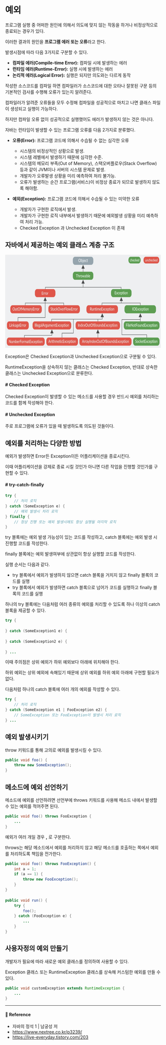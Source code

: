 # 예외  

프로그램 실행 중 어떠한 원인에 의해서 의도에 맞지 않는 작동을 하거나 비정상적으로 종료되는 경우가 있다.  

이러한 결과의 원인을 **프로그램 에러 또는 오류**라고 한다.  

발생시점에 따라 다음 3가지로 구분할 수 있다.  

- **컴파일 에러(Compile-time Error):** 컴파일 시에 발생하는 에러
- **런타임 에러(Runtime-Error):** 실행 시에 발생하는 에러
- **논리적 에러(Logical Error):** 실행은 되지만 의도와는 다르게 동작

작성한 소스코드를 컴파일 하면 컴파일러가 소스코드에 대한 오타나 잘못된 구문 등의 기본적인 검사를 수행해 오류가 있는지 알려준다.  

컴파일러가 알려준 오류들을 모두 수정해 컴파일을 성공적으로 마치고 나면 클래스 파일이 생성되고 실행이 가능하다.  

하지만 컴파일 오류 없이 성공적으로 실행했어도 에러가 발생하지 않는 것은 아니다.  

자바는 런타임이 발생할 수 있는 프로그램 오류를 다음 2가지로 분류했다.  

- **오류(Error):** 프로그램 코드에 의해서 수습될 수 없는 심각한 오류
  - 시스템의 비정상적인 상황으로 발생.
  - 시스템 레벨에서 발생하기 때문에 심각한 수준.
  - 시스템의 메모리 부족(Out of Memory), 스택오버플로우(Stack Overflow) 등과 같이 JVM이나 서버의 시스템 문제로 발생.
  - 개발자가 오류발생 상황을 미리 예측하여 처리 불가능.
  - 오류가 발생하는 순간 프로그램(서비스)이 비정상 종료가 되므로 발생하지 않도록 해야함.

- **예외(Exception):** 프로그램 코드에 의해서 수습될 수 있는 미약한 오류
  - 개발자가 구현한 로직에서 발생.
  - 개발자가 구현한 로직 내부에서 발생하기 때문에 예외발생 상황을 미리 예측하여 처리 가능.
  - Checked Exception 과 Unchecked Exception 이 존재

## 자바에서 제공하는 예외 클래스 계층 구조  

<img src="/Java/image/exception.png" width="700" height="300">  

Exception은 Checked Exception과 Unchecked Exception으로 구분될 수 있다.  

RuntimeException을 상속하지 않는 클래스는 Checked Exception, 반대로 상속한 클래스는 Unchecked Exception으로 분류한다.  

#### # Checked Exception  

Checked Exception이 발생할 수 있는 메소드를 사용할 경우 반드시 예외를 처리하는 코드를 함께 작성해야 한다.  

#### # Unchecked Exception  

주로 프로그램에 오류가 있을 때 발생하도록 의도된 것들이다.  

## 예외를 처리하는 다양한 방법  

예외가 발생하면 Error든 Exception이든 어플리케이션을 종료시킨다.  

이때 어플리케이션을 강제로 종료 시킬 것인가 아니면 다른 작업을 진행할 것인가를 구현할 수 있다.  

#### # try-catch-finally  

```java
try {
    // 처리 로직
} catch (SomeException e) {
    // 예외 발생시 처리 로직
} finally {
    // 정상 진행 또는 예외 발생시에도 항상 실행될 마지막 로직
}
```

try 블록에는 예외 발생 가능성이 있는 코드를 작성하고, catch 블록에는 예외 발생 시 진행할 코드를 작성한다.  

finally 블록에는 예외 발생여부에 상관없이 항상 실행할 코드를 작성한다.  

실행 순서는 다음과 같다.  

- try 블록에서 예외가 발생하지 않으면 catch 블록을 거치지 않고 finally 블록의 코드를 실행
- try 블록에서 예외가 발생하면 catch 블록으로 넘어가 코드를 실행하고 finally 블록의 코드를 실행

하나의 try 블록에는 다음처럼 여러 종류의 예외를 처리할 수 있도록 하나 이상의 catch 블록을 제공할 수 있다.  

```java
try {

} catch (SomeException1 e) {

} catch (SomeException2 e) {

} ...
```

이때 주의점은 상위 예외가 하위 예외보다 아래에 위치해야 한다.  

하위 예외는 상위 예외에 속해있기 때문에 상위 예외를 하위 예외 아래에 구현할 필요가 없다.  

다음처럼 하나의 catch 블록에 여러 개의 예외를 작성할 수 있다.  

```java
try {
    // 처리 로직
} catch (SomeException e1 | FooException e2) {
    // SomeException 또는 FooException이 발생시 처리 로직
} ...
```

## 예외 발생시키기  

throw 키워드를 통해 고의로 예외를 발생시킬 수 있다.  

```java
public void foo() {
    throw new SomeException();
}
```

## 메소드에 예외 선언하기  

메소드에 예외를 선언하려면 선언부에 throws 키워드를 사용해 메소드 내에서 발생할 수 있는 예외를 적어주면 된다.  

```java
public void foo() throws FooException {
    ... 
}
```

예외가 여러 개일 경우 **,** 로 구분한다.  

throws는 해당 메소드에서 예외를 처리하지 않고 해당 메소드를 호출하는 쪽에서 예외를 처리하도록 책임을 전가한다.  

```java
public void foo() throws FooException() {
    int a = 1;
    if (a == 1) {
        throw new FooException();
    }
}

public void run() {
    try {
        foo();
    } catch (FooException e) {
        ...
    }
}
```

## 사용자정의 예외 만들기  

개발자가 필요에 따라 새로운 예외 클래스를 정의하여 사용할 수 있다.  

Exception 클래스 또는 RuntimeException 클래스를 상속해 커스텀한 예외를 만들 수 있다.  

```java
public void customException extends RuntimeException {
    ...
}
```

---

#### 📌 Reference  

- 자바의 정석 1 | 남궁성 저
- <https://www.nextree.co.kr/p3239/>
- <https://live-everyday.tistory.com/203>